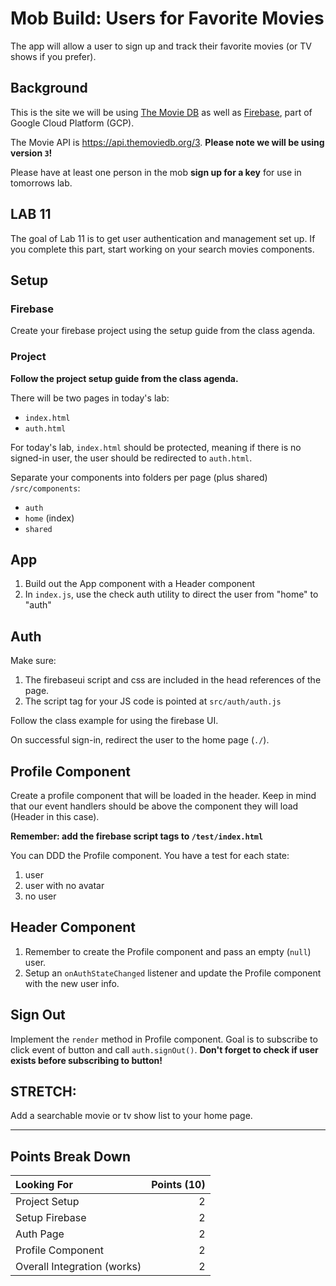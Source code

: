 # Mob Build: Users for Favorite Movies

The app will allow a user to sign up and track their favorite
movies (or TV shows if you prefer).

## Background

This is the site we will be using [The Movie DB](https://www.themoviedb.org) as well
as [Firebase](https://console.firebase.google.com/), part of Google Cloud Platform (GCP).

The Movie API is https://api.themoviedb.org/3. **Please note we will
be using version `3`!**

Please have at least one person in the mob **sign up for a key** for
use in tomorrows lab.

## LAB 11

The goal of Lab 11 is to get user authentication and management set up. If you
complete this part, start working on your search movies components.

## Setup

### Firebase

Create your firebase project using the setup guide from the class agenda.

### Project

**Follow the project setup guide from the class agenda.**

There will be two pages
in today's lab:

- `index.html`
- `auth.html`

For today's lab, `index.html` should be protected, meaning if there is no signed-in user, the user should be redirected to `auth.html`.

Separate your components into folders per page (plus shared) `/src/components`:

- `auth`
- `home` (index)
- `shared`

## App

1. Build out the App component with a Header component
1. In `index.js`, use the check auth utility to direct the user 
from "home" to "auth"

## Auth

Make sure:
1. The firebaseui script and css are included in the head 
references of the page.
1. The script tag for your JS code is pointed at `src/auth/auth.js`

Follow the class example for using the firebase UI.

On successful sign-in, redirect the user to the home page (`./`).

## Profile Component

Create a profile component that will be loaded in the header. Keep
in mind that our event handlers should be above the component they
will load (Header in this case).

**Remember: add the firebase script tags to `/test/index.html`**

You can DDD the Profile component. You have a test for each state:
1. user
1. user with no avatar
1. no user

## Header Component

1. Remember to create the Profile component and pass an empty (`null`)
user.
1. Setup an `onAuthStateChanged` listener and update the Profile
component with the new user info.

## Sign Out

Implement the `render` method in Profile component. Goal is to
subscribe to click event of button and call `auth.signOut()`. **Don't forget
to check if user exists before subscribing to button!**

## STRETCH:

Add a searchable movie or tv show list to your home page.

---


## Points Break Down

Looking For | Points (10)
:--|--:
Project Setup  | 2
Setup Firebase | 2
Auth Page | 2
Profile Component | 2
Overall Integration (works) | 2
